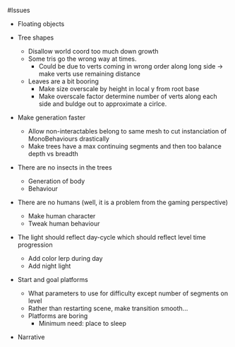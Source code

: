 #Issues

* Floating objects
  

* Tree shapes
  * Disallow world coord too much down growth
  * Some tris go the wrong way at times.
    * Could be due to verts coming in wrong order along long side -> make verts use remaining distance
  * Leaves are a bit booring
    * Make size overscale by height in local y from root base
    * Make overscale factor determine number of verts along each side and buldge out to approximate a cirlce.

* Make generation faster
  * Allow non-interactables belong to same mesh to cut instanciation of MonoBehaviours drastically
  * Make trees have a max continuing segments and then too balance depth vs breadth


* There are no insects in the trees
  * Generation of body
  * Behaviour
  
* There are no humans (well, it is a problem from the gaming perspective)
  * Make human character
  * Tweak human behaviour
  
* The light should reflect day-cycle which should reflect level time progression
  * Add color lerp during day
  * Add night light

* Start and goal platforms
  * What parameters to use for difficulty except number of segments on level
  * Rather than restarting scene, make transition smooth...
  * Platforms are boring
    * Minimum need: place to sleep
    
* Narrative
